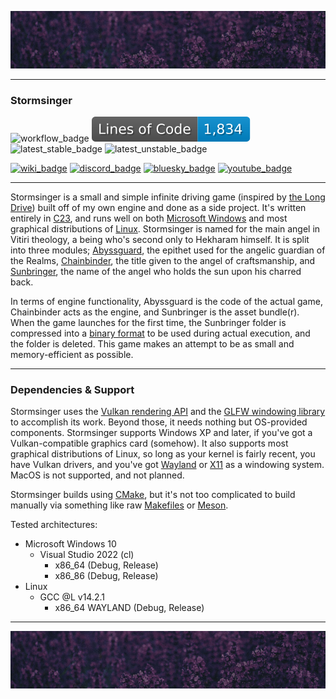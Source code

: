 ![top_banner](./.github/banner.jpg)

---

### Stormsinger
![workflow_badge](https://img.shields.io/github/actions/workflow/status/israfiel-a/stormsinger/cmake-multi-platform.yml?label=Build%20Test)
![loc_badge](https://github.com/israfiel-a/stormsinger/blob/badges/loc.svg)
![latest_stable_badge](https://img.shields.io/github/v/release/israfiel-a/stormsinger?label=Stable&color=blue)
![latest_unstable_badge](https://img.shields.io/github/v/release/israfiel-a/stormsinger?label=Experimental&include_preleases=true)

[![wiki_badge](https://img.shields.io/badge/Wiki-grey?logo=wikipedia&logoColor=lightGrey)](https://github.com/israfiel-a/stormsinger/wiki)
[![discord_badge](https://img.shields.io/badge/Discord-grey?logo=discord&logoColor=lightgrey)](https://discord.gg/uU5xQTkfpz)
[![bluesky_badge](https://img.shields.io/badge/Bluesky-grey?logo=bluesky&logoColor=lightgrey)](https://bsky.app/profile/israfilargos.bsky.social)
[![youtube_badge](https://img.shields.io/badge/Youtube-grey?logo=youtube&logoColor=lightgrey)](https://www.youtube.com/@IsrafilArgos)

---

Stormsinger is a small and simple infinite driving game (inspired by [the Long Drive](https://store.steampowered.com/app/1017180/The_Long_Drive/)) built off of my own engine and done as a side project. It's written entirely in [C23](https://en.wikipedia.org/wiki/C23_(C_standard_revision)), and runs well on both [Microsoft Windows](https://www.microsoft.com/en-us/download/windows) and most graphical distributions of [Linux](https://kernel.org/). Stormsinger is named for the main angel in Vitiri theology, a being who's second only to Hekharam himself. It is split into three modules; [Abyssguard](./Abyssguard/README.md), the epithet used for the angelic guardian of the Realms, [Chainbinder](./Chainbinder/README.md), the title given to the angel of craftsmanship, and [Sunbringer](./Sunbringer/README.md), the name of the angel who holds the sun upon his charred back. 

In terms of engine functionality, Abyssguard is the code of the actual game, Chainbinder acts as the engine, and Sunbringer is the asset bundle(r). When the game launches for the first time, the Sunbringer folder is compressed into a [binary format](./Sunbringer/README.md#binary-archive) to be used during actual execution, and the folder is deleted. This game makes an attempt to be as small and memory-efficient as possible.

---

### Dependencies & Support
Stormsinger uses the [Vulkan rendering API](https://www.vulkan.org/) and the [GLFW windowing library](https://www.glfw.org/) to accomplish its work. Beyond those, it needs nothing but OS-provided components. Stormsinger supports Windows XP and later, if you've got a Vulkan-compatible graphics card (somehow). It also supports most graphical distributions of Linux, so long as your kernel is fairly recent, you have Vulkan drivers, and you've got [Wayland](https://wayland.freedesktop.org/) or [X11](https://www.x.org/wiki/) as a windowing system. MacOS is not supported, and not planned. 

Stormsinger builds using [CMake](https://cmake.org/), but it's not too complicated to build manually via something like raw [Makefiles](https://www.gnu.org/software/make/) or [Meson](https://mesonbuild.com/).

Tested architectures:
- Microsoft Windows 10
	- Visual Studio 2022 (cl)
		- x86_64 (Debug, Release)
		- x86_86 (Debug, Release)
- Linux
	- GCC @L v14.2.1
        - x86_64 WAYLAND (Debug, Release)

---

![bottom_banner](./.github/banner.jpg)